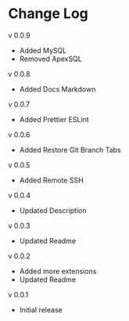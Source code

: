 # Change Log
v 0.0.9
- Added MySQL
- Removed ApexSQL

v 0.0.8
- Added Docs Markdown

v 0.0.7
- Added Prettier ESLint

v 0.0.6
- Added Restore Git Branch Tabs

v 0.0.5
- Added Remote SSH

v 0.0.4
- Updated Description

v 0.0.3
- Updated Readme

v 0.0.2
- Added more extensions
- Updated Readme

v 0.0.1
- Initial release
